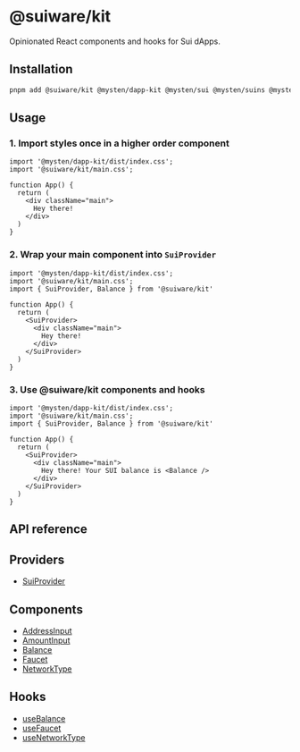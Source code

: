 # @suiware/kit

Opinionated React components and hooks for Sui dApps.

## Installation

```bash
pnpm add @suiware/kit @mysten/dapp-kit @mysten/sui @mysten/suins @mysten/wallet-standard @tanstack/react-query
```

## Usage

### 1. Import styles once in a higher order component

```tsx
import '@mysten/dapp-kit/dist/index.css';
import '@suiware/kit/main.css';

function App() {
  return (
    <div className="main">
      Hey there!
    </div>
  )
}
```

### 2. Wrap your main component into `SuiProvider`

```tsx
import '@mysten/dapp-kit/dist/index.css';
import '@suiware/kit/main.css';
import { SuiProvider, Balance } from '@suiware/kit'

function App() {
  return (
    <SuiProvider>
      <div className="main">
        Hey there!
      </div>
    </SuiProvider>
  )
}
```

### 3. Use @suiware/kit components and hooks

```tsx
import '@mysten/dapp-kit/dist/index.css';
import '@suiware/kit/main.css';
import { SuiProvider, Balance } from '@suiware/kit'

function App() {
  return (
    <SuiProvider>
      <div className="main">
        Hey there! Your SUI balance is <Balance />
      </div>
    </SuiProvider>
  )
}
```

## API reference

## Providers

- [SuiProvider](https://github.com/suiware/kit/blob/main/packages/kit/docs/SuiProvider.md)

## Components

- [AddressInput](https://github.com/suiware/kit/blob/main/packages/kit/docs/AddressInput.md)
- [AmountInput](https://github.com/suiware/kit/blob/main/packages/kit/docs/AmountInput.md)
- [Balance](https://github.com/suiware/kit/blob/main/packages/kit/docs/Balance.md)
- [Faucet](https://github.com/suiware/kit/blob/main/packages/kit/docs/Faucet.md)
- [NetworkType](https://github.com/suiware/kit/blob/main/packages/kit/docs/NetworkType.md)

## Hooks

- [useBalance](https://github.com/suiware/kit/blob/main/packages/kit/docs/useBalance.md)
- [useFaucet](https://github.com/suiware/kit/blob/main/packages/kit/docs/useFaucet.md)
- [useNetworkType](https://github.com/suiware/kit/blob/main/packages/kit/docs/useNetworkType.md)
